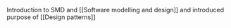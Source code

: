 Introduction to SMD and [[Software modelling and design]] and introduced purpose of [[Design patterns]]
